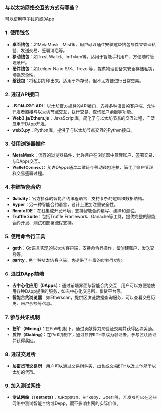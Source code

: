 ### 与以太坊网络交互的方式有哪些？

可以使用电子钱包或DApp

### 1. 使用钱包

- **桌面钱包**：如MetaMask、Mist等，用户可以通过安装这些钱包软件来管理私钥、发送交易、签署消息等。
- **移动钱包**：如Trust Wallet、ImToken等，适用于智能手机用户，方便随时管理账户。
- **硬件钱包**：如Ledger Nano S/X、Trezor等，提供物理设备来安全存储私钥，增强安全性。
- **纸钱包**：将私钥打印出来，适用于冷存储，但不太方便进行日常交易。

### 2. 通过API接口

- **JSON-RPC API**：以太坊官方提供的API接口，支持多种语言的客户端，允许开发者直接与以太坊节点交互，执行交易、查询账户余额等功能。
- **Web3.js/Ethers.js**：JavaScript库，简化了与以太坊节点的交互过程，广泛应用于DApp开发。
- **web3.py**：Python库，提供了与以太坊节点交互的Python接口。

### 3. 使用浏览器插件

- **MetaMask**：流行的浏览器插件，允许用户在浏览器中管理账户、签署交易、与DApps交互。
- **WalletConnect**：允许DApps通过二维码与移动钱包连接，简化了账户管理和交易签署过程。

### 4. 构建智能合约

- **Solidity**：官方推荐的智能合约编程语言，支持复杂的逻辑和数据结构。
- **Vyper**：另一种智能合约语言，设计上更加注重安全性。
- **Remix IDE**：在线集成开发环境，支持智能合约编写、编译和测试。
- **Truffle Suite**：包括Truffle Framework、Ganache等工具，提供完整的智能合约开发、测试和部署流程支持。

### 5. 使用命令行工具

- **geth**：Go语言实现的以太坊客户端，支持命令行操作，如创建账户、发送交易等。
- **parity**：另一种以太坊客户端，也提供了丰富的命令行功能。

### 6. 通过DApp前端

- **去中心化应用（DApps）**：通过前端界面与智能合约交互，用户可以方便地使用各种DApp提供的服务，如去中心化交易所、借贷平台等。
- **智能合约浏览器**：如Etherscan，提供区块链数据查询服务，可以查看交易历史、账户余额等信息。

### 7. 参与共识机制

- **挖矿（Mining）**：在PoW机制下，通过贡献算力来验证交易并获得区块奖励。
- **质押（Staking）**：在PoS机制下，通过质押ETH来成为验证者，参与区块验证并获得奖励。

### 8. 通过交易所

- **加密货币交易所**：用户可以通过交易所购买、出售或交易ETH以及其他基于以太坊的代币。

### 9. 加入测试网络

- **测试网络（Testnets）**：如Ropsten、Rinkeby、Goerli等，开发者可以在这些网络中测试智能合约或DApp，而不影响主网的实际价值。
